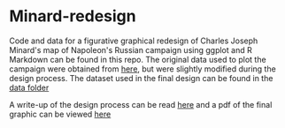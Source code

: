 # Minard-redesign

Code and data for a figurative graphical redesign of Charles Joseph Minard's map of Napoleon's Russian campaign using ggplot and R Markdown can be found in this repo. The original data used to plot the campaign were obtained from [here](https://www.datavis.ca/gallery/re-minard.php), but were slightly modified during the design process. The dataset used in the final design can be found in the [data folder](https://github.com/westinmo/Minard-redesign/blob/main/data/troops_sim_new.csv)

A write-up of the design process can be read [here](https://github.com/westinmo/Minard-redesign/blob/main/redesign/minard_redesign.pdf) and a pdf of the final graphic can be viewed [here](https://github.com/westinmo/Minard-redesign/blob/main/redesign/Final_redesign.pdf)
